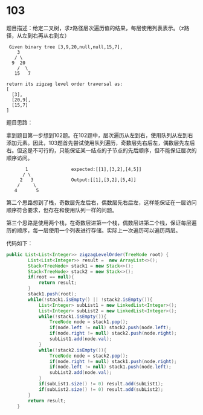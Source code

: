 # 103

题目描述：给定二叉树，求z路径层次遍历值的结果，每层使用列表表示。（z路径，从左到右再从右到左）

```
 Given binary tree [3,9,20,null,null,15,7],
 	3
   / \
  9  20
    /  \
   15   7

return its zigzag level order traversal as:
[
  [3],
  [20,9],
  [15,7]
]
```

题目思路：

拿到题目第一步想到102题。在102题中，层次遍历从左到右，使用队列从左到右添加元素。因此，103题首先尝试使用队列遍历，奇数层先右后左，偶数层先左后右。但这是不可行的，只能保证某一结点的子节点的先后顺序，但不能保证层次的顺序访问。

```
       1				expected:[[1],[3,2],[4,5]]
      / \
     2   3				Output:[[1],[3,2],[5,4]]
    /     \
   4       5
```

第二个思路想到了栈，奇数层先左后右，偶数层先右后左，这样能保证在一层访问顺序符合要求，但存在和使用队列一样的问题。

第三个思路是使用两个栈，在奇数层进第一个栈，偶数层进第二个栈，保证每层遍历的顺序，每一层使用一个列表进行存储。实际上一次遍历可以遍历两层。

代码如下：

```java
public List<List<Integer>> zigzagLevelOrder(TreeNode root) {
        List<List<Integer>> result =  new ArrayList<>();
        Stack<TreeNode> stack1 = new Stack<>();
        Stack<TreeNode> stack2 = new Stack<>();
        if(root == null){
            return result;
        }
        stack1.push(root);
        while(!stack1.isEmpty() || !stack2.isEmpty()){
            List<Integer> subList1 = new LinkedList<Integer>();
            List<Integer> subList2 = new LinkedList<Integer>();
            while(!stack1.isEmpty()){
                TreeNode node = stack1.pop();
                if(node.left != null) stack2.push(node.left);
                if(node.right != null) stack2.push(node.right);
                subList1.add(node.val);
            }
            while(!stack2.isEmpty()){
                TreeNode node = stack2.pop();
                if(node.right != null) stack1.push(node.right);
                if(node.left != null) stack1.push(node.left);
                subList2.add(node.val);
            }
            if(subList1.size() != 0) result.add(subList1);
            if(subList2.size() != 0) result.add(subList2);
        }
        return result;
    }
```